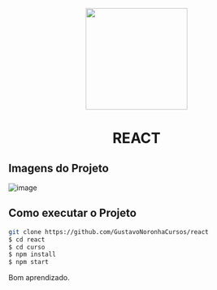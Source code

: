 <p align="center">
  <img src="https://cdn4.iconfinder.com/data/icons/logos-3/600/React.js_logo-512.png" width="200" />
</p>

<h1 align="center">
  REACT
</h1>


## Imagens do Projeto
![image](https://user-images.githubusercontent.com/77861206/109333013-aa463c80-783d-11eb-845b-ab776d1087f5.png)


## Como executar o Projeto

```bash
git clone https://github.com/GustavoNoronhaCursos/react
$ cd react
$ cd curso
$ npm install
$ npm start
```

Bom aprendizado.<br/>